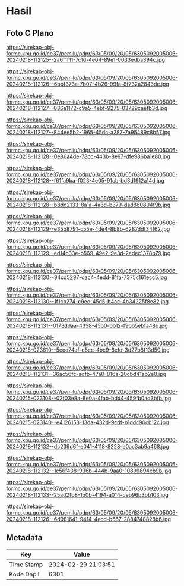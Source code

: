# Hasil

## Foto C Plano

https://sirekap-obj-formc.kpu.go.id/ce37/pemilu/pdpr/63/05/09/20/05/6305092005006-20240218-112125--2a6f1f11-7c1d-4e04-89e1-0033edba394c.jpg

https://sirekap-obj-formc.kpu.go.id/ce37/pemilu/pdpr/63/05/09/20/05/6305092005006-20240218-112126--6bbf373a-7b07-4b26-99fa-8f732a2843de.jpg

https://sirekap-obj-formc.kpu.go.id/ce37/pemilu/pdpr/63/05/09/20/05/6305092005006-20240218-112127--036a1172-c9a5-4ebf-9275-03729caefb3d.jpg

https://sirekap-obj-formc.kpu.go.id/ce37/pemilu/pdpr/63/05/09/20/05/6305092005006-20240218-112127--844ee5b2-1965-45dc-a287-7a95489c8b57.jpg

https://sirekap-obj-formc.kpu.go.id/ce37/pemilu/pdpr/63/05/09/20/05/6305092005006-20240218-112128--0e86a4de-78cc-443b-8e97-dfe986ba1e80.jpg

https://sirekap-obj-formc.kpu.go.id/ce37/pemilu/pdpr/63/05/09/20/05/6305092005006-20240218-112128--f61fa9ba-f023-4e05-91cb-bd3df912a14d.jpg

https://sirekap-obj-formc.kpu.go.id/ce37/pemilu/pdpr/63/05/09/20/05/6305092005006-20240218-112128--b8dd2133-8a1a-4a3d-b379-dad860804f9b.jpg

https://sirekap-obj-formc.kpu.go.id/ce37/pemilu/pdpr/63/05/09/20/05/6305092005006-20240218-112129--e35b8791-c55e-4de4-8b8b-6287ddf34f62.jpg

https://sirekap-obj-formc.kpu.go.id/ce37/pemilu/pdpr/63/05/09/20/05/6305092005006-20240218-112129--ed14c33e-b569-49e2-9e3d-2edec1378b79.jpg

https://sirekap-obj-formc.kpu.go.id/ce37/pemilu/pdpr/63/05/09/20/05/6305092005006-20240218-112130--94cd5297-dac4-4edd-81fa-7375c161ecc5.jpg

https://sirekap-obj-formc.kpu.go.id/ce37/pemilu/pdpr/63/05/09/20/05/6305092005006-20240218-112130--1f1cb274-c9ec-45d5-b4ac-4b34225f8e82.jpg

https://sirekap-obj-formc.kpu.go.id/ce37/pemilu/pdpr/63/05/09/20/05/6305092005006-20240218-112131--0173ddaa-4358-45b0-bb12-f9bb5ebfa48b.jpg

https://sirekap-obj-formc.kpu.go.id/ce37/pemilu/pdpr/63/05/09/20/05/6305092005006-20240215-023610--5eed74af-d5cc-4bc9-8efd-3d27b8f13d50.jpg

https://sirekap-obj-formc.kpu.go.id/ce37/pemilu/pdpr/63/05/09/20/05/6305092005006-20240218-112131--36ac56fc-adfb-47a0-816a-20cbd41ab2e0.jpg

https://sirekap-obj-formc.kpu.go.id/ce37/pemilu/pdpr/63/05/09/20/05/6305092005006-20240215-023108--02f03e8a-8e0a-4fab-bdd4-459fb0ad3bfb.jpg

https://sirekap-obj-formc.kpu.go.id/ce37/pemilu/pdpr/63/05/09/20/05/6305092005006-20240215-023140--e4126153-13da-432d-9cdf-b1ddc90cb12c.jpg

https://sirekap-obj-formc.kpu.go.id/ce37/pemilu/pdpr/63/05/09/20/05/6305092005006-20240218-112132--dc239d6f-e041-4118-8228-e0ac3ab9a468.jpg

https://sirekap-obj-formc.kpu.go.id/ce37/pemilu/pdpr/63/05/09/20/05/6305092005006-20240218-112132--1c56f438-936b-444b-9aa0-10899894cb9b.jpg

https://sirekap-obj-formc.kpu.go.id/ce37/pemilu/pdpr/63/05/09/20/05/6305092005006-20240218-112133--25a02fb8-1b0b-4194-a014-ceb96b3bb103.jpg

https://sirekap-obj-formc.kpu.go.id/ce37/pemilu/pdpr/63/05/09/20/05/6305092005006-20240218-112126--6d981641-9414-4ecd-b567-2884748828b6.jpg


## Metadata

| Key        | Value               |
| ---------- | ------------------- |
| Time Stamp | 2024-02-29 21:03:51 |
| Kode Dapil | 6301                |



